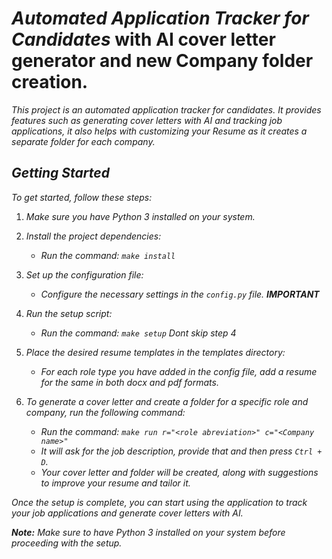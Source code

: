 # *Automated Application Tracker for Candidates* with AI cover letter generator and new Company folder creation.

*This project is an automated application tracker for candidates.
It provides features such as generating cover letters with AI and
tracking job applications, it also helps with customizing your Resume
as it creates a separate folder for each company.*

## *Getting Started*

*To get started, follow these steps:*

1. *Make sure you have Python 3 installed on your system.*
2. *Install the project dependencies:*

   - *Run the command: `make install`*
3. *Set up the configuration file:*

   - *Configure the necessary settings in the `config.py` file. **IMPORTANT***
4. *Run the setup script:*

   - *Run the command: `make setup`* *Dont skip step 4*
5. *Place the desired resume templates in the templates directory:*

   - *For each role type  you have added in the config file, add a resume for the same in both docx and pdf formats.*
6. *To generate a cover letter and create a folder for a specific role and company, run the following command:*

   - *Run the command: `make run r="<role abreviation>" c="<Company name>"`*
   - *It will ask for the job description, provide that and then press `Ctrl + D`.*
   - *Your cover letter and folder will be created, along with suggestions to improve your resume and tailor it.*

*Once the setup is complete, you can start using the application to track your job applications and generate cover letters with AI.*

***Note:** Make sure to have Python 3 installed on your system before proceeding with the setup.*
